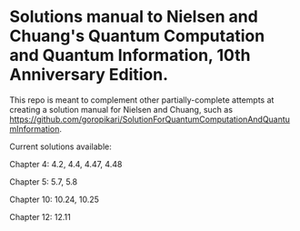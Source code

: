 # Solutions manual to Nielsen and Chuang's Quantum Computation and Quantum Information, 10th Anniversary Edition. 

This repo is meant to complement other partially-complete attempts at creating a solution manual for Nielsen and Chuang, such as https://github.com/goropikari/SolutionForQuantumComputationAndQuantumInformation.

Current solutions available:

Chapter 4: 4.2, 4.4, 4.47, 4.48

Chapter 5: 5.7, 5.8

Chapter 10: 10.24, 10.25

Chapter 12: 12.11
